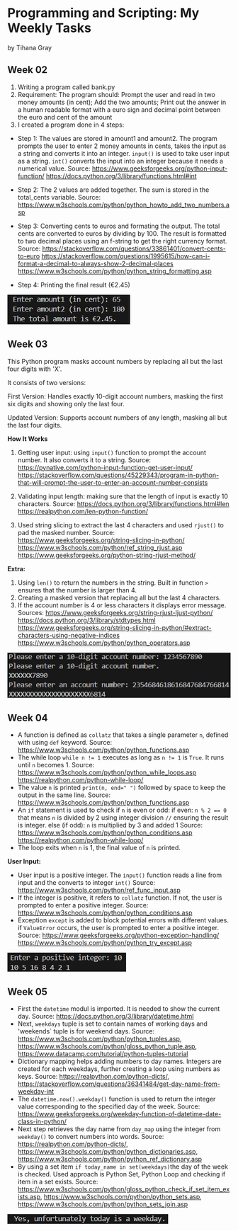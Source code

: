 # Programming and Scripting: My Weekly Tasks

by Tihana Gray

## Week 02

1. Writing a program called bank.py 
2. Requirement: The program should: Prompt the user and read in two money amounts (in cent); Add the two amounts; Print out the answer in a human readable format with a euro sign and decimal point between the euro and cent of the amount 
3. I created a program done in 4 steps:
- Step 1: The values are stored in amount1 and amount2. The program prompts the user to enter 2 money amounts in cents, takes the input as a string and converts it into an integer.
`input()` is used to take user input as a string.
`int()` converts the input into an integer because it needs a numerical value. 
Source: https://www.geeksforgeeks.org/python-input-function/
https://docs.python.org/3/library/functions.html#int

- Step 2: The 2 values are added together. The sum is stored in the total_cents variable.
Source: https://www.w3schools.com/python/python_howto_add_two_numbers.asp

- Step 3: Converting cents to euros and formating the output. 
The total cents are converted to euros by dividing by 100. The result is formatted to two decimal places using an f-string to get the right currency format.
Source: https://stackoverflow.com/questions/33861401/convert-cents-to-euro
https://stackoverflow.com/questions/1995615/how-can-i-format-a-decimal-to-always-show-2-decimal-places
https://www.w3schools.com/python/python_string_formatting.asp

- Step 4: Printing the final result (€2.45)

![alt text](<Screenshot 2025-03-02 131955.png>)

## Week 03

This Python program masks account numbers by replacing all but the last four digits with 'X'. 

It consists of two versions:

First Version: Handles exactly 10-digit account numbers, masking the first six digits and showing only the last four.

Updated Version: Supports account numbers of any length, masking all but the last four digits.

**How It Works**

1. Getting user input: using `input()` function to prompt the account number. It also converts it to a string.
Source: https://pynative.com/python-input-function-get-user-input/
https://stackoverflow.com/questions/45229343/program-in-python-that-will-prompt-the-user-to-enter-an-account-number-consists

2. Validating input length: making sure that the length of input is exactly 10 characters.
Source: https://docs.python.org/3/library/functions.html#len
https://realpython.com/len-python-function/

3. Used string slicing to extract the last 4 characters and used `rjust()` to pad the masked number.
Source: https://www.geeksforgeeks.org/string-slicing-in-python/
https://www.w3schools.com/python/ref_string_rjust.asp
https://www.geeksforgeeks.org/python-string-rjust-method/

**Extra:**

1. Using `len()` to return the numbers in the string. Built in function `>` ensures that the number is larger than 4. 
2. Creating a masked version that replacing all but the last 4 characters.
3. If the account number is 4 or less characters it displays error message. 
Sources: https://www.geeksforgeeks.org/string-rjust-ljust-python/
https://docs.python.org/3/library/stdtypes.html
https://www.geeksforgeeks.org/string-slicing-in-python/#extract-characters-using-negative-indices
https://www.w3schools.com/python/python_operators.asp

![alt text](<Screenshot 2025-03-02 134704.png>)

## Week 04

- A function is defined as `collatz` that takes a single parameter `n`, defined with using `def` keyword.
Source: https://www.w3schools.com/python/python_functions.asp
- The while loop `while n != 1` executes as long as `n != 1` is `True`. It runs until `n` becomes 1.
Source: https://www.w3schools.com/python/python_while_loops.asp
https://realpython.com/python-while-loop/
- The value `n` is printed `print(n, end=" ")` followed by space to keep the output in the same line.
Source: https://www.w3schools.com/python/python_functions.asp
- An `if` statement is used to check if `n` is even or odd: 
  if even: `n % 2 == 0` that means `n` is divided by 2 using integer division `//` ensuring the result is integer.
  else (if odd): `n` is multiplied by 3 and added 1
Source: https://www.w3schools.com/python/python_conditions.asp 
https://realpython.com/python-while-loop/
- The loop exits when `n` is 1, the final value of `n` is printed.

**User Input:**
- User input is a positive integer. The `input()` function reads a line from input and the converts to integer `int()`
Source: https://www.w3schools.com/python/ref_func_input.asp
- If the integer is positive, it refers to `collatz` function. If not, the user is prompted to enter a positive integer.
Source: https://www.w3schools.com/python/python_conditions.asp
- Exception `except` is added to block potential errors with different values. if `ValueError` occurs, the user is prompted
to enter a positive integer.
Source: https://www.geeksforgeeks.org/python-exception-handling/
https://www.w3schools.com/python/python_try_except.asp

![alt text](<Screenshot 2025-03-03 094434.png>)

## Week 05

- First the `datetime` modul is imported. It is needed to show the current day.
Source: https://docs.python.org/3/library/datetime.html
- Next, `weekdays` tuple is set to contain names of working days and 'weekends` tuple is for weekend days.
Source: https://www.w3schools.com/python/python_tuples.asp, https://www.w3schools.com/python/gloss_python_tuple.asp, https://www.datacamp.com/tutorial/python-tuples-tutorial  
- Dictionary mapping helps adding numbers to day names. Integers are created for each weekdays, further creating a loop using numbers as keys.
Source: https://realpython.com/python-dicts/, https://stackoverflow.com/questions/36341484/get-day-name-from-weekday-int
- The `datetime.now().weekday()` function is used to return the integer value corresponding to the specified day of the week.
Source: https://www.geeksforgeeks.org/weekday-function-of-datetime-date-class-in-python/
- Next step retrieves the day name from `day_map` using the integer from `weekday()` to convert numbers into words.
Source: https://realpython.com/python-dicts/, https://www.w3schools.com/python/python_dictionaries.asp, https://www.w3schools.com/python/python_ref_dictionary.asp
- By using a set item `if today_name in set(weekdays)`the day of the week is checked. Used approach is Python Set, Python Loop and checking if item in a set exists.
Source: https://www.w3schools.com/python/gloss_python_check_if_set_item_exists.asp, https://www.w3schools.com/python/python_sets.asp, https://www.w3schools.com/python/python_sets_join.asp

![alt text](<Screenshot 2025-03-18 211432.png>)
